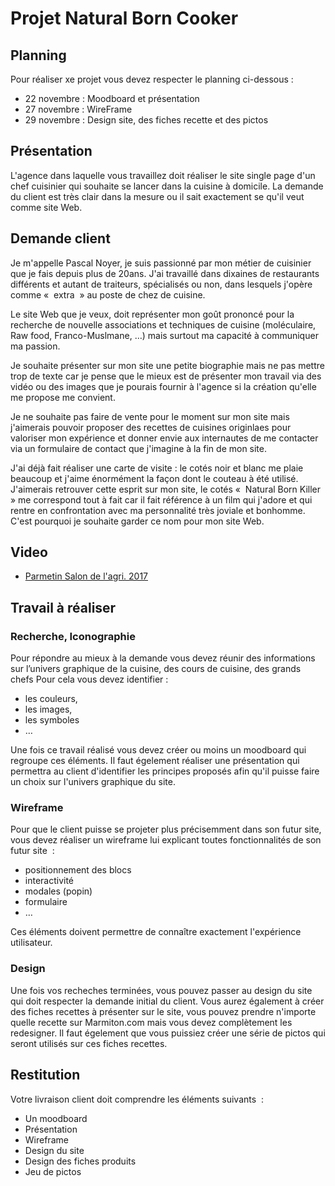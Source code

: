 # Projet Natural Born Cooker
## Planning
Pour réaliser xe projet vous devez respecter le planning ci-dessous :
- 22 novembre : Moodboard et présentation
- 27 novembre : WireFrame
- 29 novembre : Design site, des fiches recette et des pictos

## Présentation
L'agence dans laquelle vous travaillez doit réaliser le site single page d'un chef cuisinier qui souhaite se lancer dans la cuisine à domicile. La demande du client est très clair dans la mesure ou il sait exactement se qu'il veut comme site Web.

## Demande client
Je m'appelle Pascal Noyer, je suis passionné par mon métier de cuisinier que je fais depuis plus de 20ans. J'ai travaillé dans dixaines de restaurants différents et autant de traiteurs, spécialisés ou non, dans lesquels j'opère comme «  extra  » au poste de chez de cuisine. 

Le site Web que je veux, doit représenter mon goût prononcé pour la recherche de nouvelle associations et techniques de cuisine (moléculaire, Raw food, Franco-Muslmane, …) mais surtout ma capacité à communiquer ma passion. 

Je souhaite présenter sur mon site une petite biographie mais ne pas mettre trop de texte car je pense que le mieux est de présenter mon travail via des vidéo ou des images que je pourais fournir à l'agence si la création qu'elle me propose me convient. 

Je ne souhaite pas faire de vente pour le moment sur mon site mais j'aimerais pouvoir proposer des recettes de cuisines originlaes pour valoriser mon expérience et donner envie aux internautes de me contacter via un formulaire de contact que j'imagine à la fin de mon  site.

J'ai déjà fait réaliser une carte de visite : le cotés noir et blanc me plaie beaucoup et j'aime énormément la façon dont le couteau à été utilisé. J'aimerais retrouver cette esprit sur mon site, le cotés «  Natural Born Killer  » me correspond tout à fait car il fait référence à un film qui j'adore et qui rentre en confrontation avec ma personnalité très joviale et bonhomme. C'est pourquoi je souhaite garder ce nom pour mon site Web.

## Video
- [Parmetin Salon de l'agri. 2017](https://www.youtube.com/watch?v=0gU3VLSLrFM)


## Travail à réaliser
### Recherche, Iconographie
Pour répondre au mieux à la demande vous devez réunir des informations sur l’univers graphique de la cuisine, des cours de cuisine, des grands chefs
Pour cela vous devez identifier : 
- les couleurs,  
- les images, 
- les symboles
- …

Une fois ce travail réalisé vous devez créer ou moins un moodboard qui regroupe ces éléments. Il faut égelement réaliser une présentation qui permettra au client d'identifier les principes proposés afin qu'il puisse faire un choix sur l'univers graphique du site.


### Wireframe
Pour que le client puisse se projeter plus précisemment dans son futur site, vous devez réaliser un wireframe lui explicant toutes fonctionnalités de son futur site  : 
- positionnement des blocs
- interactivité
- modales (popin)
- formulaire
- …

Ces éléments doivent permettre de connaître exactement l'expérience utilisateur.



### Design
Une fois vos recheches terminées, vous pouvez passer au design du site qui doit respecter la demande initial du client. Vous aurez également à créer des fiches recettes à présenter sur le site, vous pouvez prendre n'importe quelle recette sur Marmiton.com mais vous devez complètement les redesigner. Il faut égelement que vous puissiez créer une série de pictos qui seront utilisés sur ces fiches recettes.


## Restitution
Votre livraison client doit comprendre les éléments suivants  :
- Un moodboard
- Présentation
- Wireframe
- Design du site
- Design des fiches produits
- Jeu de pictos
